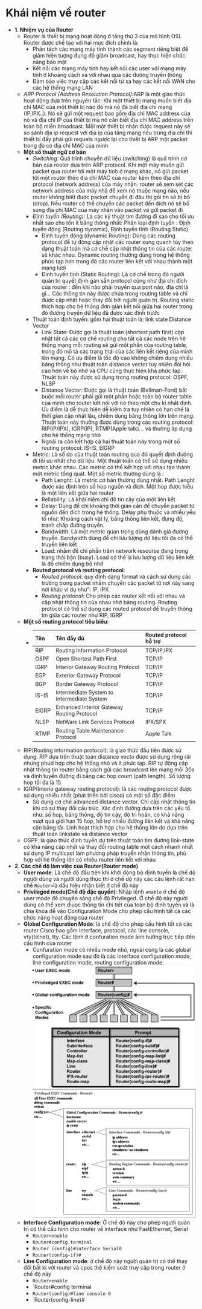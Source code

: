 # Khái niệm về router
- **1. Nhiệm vụ của Router**
    - Router là thiết bị mạng hoạt động ở tầng thứ 3 của mô hình OSI. Router được chế tạo với hai mục đích chính là:
      - Phân tách các mạng máy tính thành các segment riêng biệt để giảm hiện tượng đụng độ giảm broadcast, hay thực hiện chức năng bảo mật
      - Kết nối các mạng máy tính hay kết nối các user với mạng máy tính ở khoảng cách xa với nhau qua các đường truyền thông
      - Đảm bảo việc truy cập các kết nối từ xa hay các kết nối WAN cho các hệ thống mạng LAN
    - *ARP Protocol (Address Resolution Protocol)*:ARP là một giao thức hoạt động dựa trên nguyên tắc: Khi một thiết bị mạng muốn biết địa chỉ MAC của một thiết bị nào đó mà nó đã biết địa chỉ mạng (IP,IPX..). Nó sẽ gửi một request bao gồm địa chỉ MAC address của nó và địa chỉ IP của thiết bị mà nó cần biết địa chỉ MAC address trên toàn bộ miền broadcast. Mỗi một thiết bị nhận được request nãy sẽ so sánh địa ip request với địa ip của tầng mạng nếu trùng địa chỉ thì thiết bị đấy phải gửi requets ngược lại cho thiết bị ARP một packet trong đó có địa chỉ MAC của mình
     - **Một số thuật ngữ cơ bản**
       - *Switching*: Quá trình chuyển dữ liệu (switching) là quá trình cơ bản của router dựa trên ARP protocol. Khi một máy muốn gửi packet qua router tới một máy tính ở mạng khác, nó gửi packet tới một router théo địa chỉ MAC của router kèm theo địa chỉ protocol (network address) của máy nhận. router sẽ xem sét các network address của máy nhậ để xem nó thuộc mạng nào, nếu router không biết được packet chuyển đi đâu thì gói tin sẽ bị bỏ (drop). Nếu router có thể chuyển các packet đến đích nó sẽ bổ sung địa chỉ MAC của máy nhận vào packet và gửi packet đi
       - *Định tuyến (Routing)*: Là các kỹ thuật tìm đường đi sao cho tối ưu nhất sao cho tốn ít băng thông nhất: Phân loại định tuyến : Định tuyến động (Routing dynamic), Định tuyến tĩnh (Routing Static)
         - Định tuyến động (dynamic Routing): Dùng các routing protocol để tự động cập nhật các router xung quanh tùy theo dạng thuật toán mà cơ chế cập nhật thông tin của các router sẽ khác nhau. Dynamic routing thường dùng trong hệ thống phức tạp hơn trong đó các router liên kết với nhau thành một mạng lưới   
         - Định tuyến tình (Static Routing): Là cơ chế trong đó người quản trị quyết định gán sẵn protocol cũng như địa chỉ đích của router : đến khi nào phải truyền qua port nào, địa chỉ là gì... Các thông tin này được chứa trong routing table và chỉ được cập nhật hoặc thay đổi bởi người quản trị. Routing static thích hợp cho hệ thống đơn giản kết nối giữa hai router trong đó đường truyền dữ liệu đã được xác đinh trước
        - Thuật toán định tuyến: gồm hai thuật toán là: link state Distance Vector
          - Link State: Được gọi là thuật toán (shortest path first) cập nhật tất cả các cơ chế routing cho tất cả các node trên hệ thống mạng mỗi routing sẽ gửi một phần của routing table, trong đó mô tả các trạng thái của các liên kết riêng của mình lên mạng. Có ưu điểm là tốc độ cao không chiếm dụng nhiều băng thông như thuật toán distance vector tuy nhiên đòi hỏi cao hơn về bộ nhớ và CPU cũng thực hiện khá phức tạp. Thuật toán này được sử dụng trong routing protocol: OSPF, NLSP
          - Distance Vector: Được gọi là thuật toán (Bellman-Ford) bắt buộc mỗi router phải gửi một phần hoặc toàn bộ router table của  mình cho router kết nối với nó theo một chu kì nhất định. Ưu điểm là dễ thực hiện dễ kiểm tra tuy nhiên có hạn chế là thời gian cập nhật lâu, chiếm dụng băng thông lớn trên mạng. Thuật toán này thường được dùng trong các routing protocol: RIP(IP/IPX), IGRP(IP), RTMP(Apple talk)... và thường áp dụng cho hệ thống mạng nhỏ
          - Ngoài ra còn kết hợp cả hai thuật toán này trong một số routing protocol: IS-IS, EIGRP
        - Metric: Là số do của thuật toán routing qua đó quyết định đường đi tối ưu nhất cho dữ liệu. Một thuật toán có thể sử dụng nhiều metric khác nhau. Các metric có thể kết hợp với nhau tạo thành một metric tổng quát. Một số metric thường dùng là :
          - Path Lenght: Là metric cơ bản thường dùng nhất. Path Lenght được xác định trên số hop nguồn và đích. Một hop được hiểu là một liên kết giữa hai router 
          - Reliability: Là khái niệm chỉ độ tin cậy của một liên kết 
          - Delay: Dùng để chỉ khoảng thời gian cần để chuyển packet từ nguồn đến đích trong hệ thống. Delay phụ thuộc và nhiều yếu tố như: Khoảng cách vật lý, băng thông liên kết, đụng độ, tranh chấp đường truyền.
          - Bandwidth: Là một metric quan trọng dùng đánh giá đường truyền. Bandwidth dùng để chỉ lưu lượng dữ liệu tối đa có thể truyền liên kết 
          - Load: nhằm để chỉ phần trăm network resourse đang trong trạng thái bận (busy). Load có thể là lưu lượng dữ liệu liên kết là độ chiếm dụng bộ nhớ 
       - **Routed protocol và routing protocol**:
         - *Routed protocol*: quy định dạng format và cách sử dụng các trường trong packet nhằm chuyển các packet từ nơi này sang nơi khác ví dụ như": IP, IPX
         - *Routing protocol*: Cho phép các router kết nối với nhau và cập nhật thông tin của nhau nhờ bảng routing. Routing protocol có thể sử dụng các routed protocol để truyền thông tin giữa các router như RIP, IGRP
     - **Một số routing protocol tiêu biểu**:
        -    | Tên | Tên đầy đủ | Routed protocol hỗ trợ |
             | --- | ---------- | ---------------------- |
             | RIP | Routing Information Protocol | TCP/IP,IPX |
             | OSPF | Open Shortest Path First | TCP/IP |
             | IGRP | Interior Gateway Routing Protocol | TCP/IP |
             | EGP | Exterior Gateway Protocol | TCP/IP |
             | BGP | Border Gateway Protocol | TCP/IP |
             | IS-IS | Intermediate System to Intermediate System | TCP/IP |
             | EIGRP | Enhanced Interior Gateway Routing Protocol | TCP/IP |
             | NLSP | NetWare Link Services Protocol | IPX/SPX |
             | RTMP | Routing Table Maintenance Protocol | Apple Talk | 
     - RIP(Routing information protocol): là giao thức đầu tiên được sử dụng. RIP dựa trên thuật toán distance vecto được sử dụng rộng rãi nhưng phud hợp cho hệ thống nhỏ và ít phức tạp. RIP tự động cập nhật thông tin router bằng cách gửi các broadcast lên mạng mỗi 30s và định tuyến đường đi bằng các hop count (path length). Số lượng hop tối đa là 15
     - IGRP(Interio gateway routing protocol): là các routing protocol được sử dụng nhiều nhất (phát triển bởi cisco) có một số đặc điểm
       - Sử dụng cơ chế advanced distance vector. Chỉ cập nhật thông tin khi có sự thay đổi cấu trúc. Xác định đường dựa trên các yếu tố như: số hop, băng thông, độ tin cậy, độ trì hoãn, có khả năng vượt quá giới hạn 15 hop, hỗ trợ nhiều đường liên kết và khả năng cân bằng tải. Linh hoạt thích hợp cho hệ thống lớn do dựa trên thuật toán linkstate và distance vector
     - OSPF: là giao thức định tuyến dự trên thuật toán tìm đường link-state có khả năng cập nhật và thay đổi routing table một cách nhanh nhất sử dụng IP multicast làm phương pháp truyền nhận thông tin, phù hợp với hệ thống lớn có nhiêu router liên kết với nhau
 - **2. Các chế dộ làm việc của Router(Router mode)**
   - **User mode**: Là chế độ đầu tiên khi khởi động bộ định tuyến là chế dộ người dùng và người dùng thực thi ở chế dộ này các câu lệnh rất hạn chế `Router>`là dấu hiệu nhận biết ở chế độ này
    - **Privileged mode(Chế độ đặc quyền)**: Nhập lệnh `enable` ở chế độ user mode để chuyển sáng chế độ Privileged. Ở chế độ này người dùng có thể xem điuọc thông tin chi tiết của toàn bộ định tuyến và là chìa khóa để vào Configuration Mode cho phép cấu hình tất cả các chức năng hoạt động của router
    - **Global Configuration Mode**: là chế độ cho phép cấu hình tất cả các router Cisco bao gồm interface, protocol, các line console, vty(telnet), tty. Các lệnh ở confuration mode ảnh hưởng trực tiếp đến cấu hình của router
       - Confuration mode có nhiều mode nhỏ, ngoài cùng là các global configuration mode sau đó là các interface configuration mode, line configuration mode, routing configuration mode.
       ![](https://github.com/daitq1998/Linux-basic/blob/master/CCNA/png/co%CC%80nig.PNG)
       ![](https://github.com/daitq1998/Linux-basic/blob/master/CCNA/png/mode.PNG)
     - **Interface Configuration mode**: Ở chế độ này cho phép người quản trị có thể cấu hình cho router về interface như FastEthernet, Serial
       - `Router>enable`
       - `Router#config terminal`
       - `Router (config)#interface Serial0`
       - `Router(config-if)#`
     - **Line Configuration mode**: ở chế độ này người quản trị có thể thay đổi bất kì với router và cpos thể kiểm soát truy cập trong router ở chế độ này 
       - `Router>enable`
       - `Router#config terminal
       - `Router(config)#line console 0`
       - `Router(config-line)#
